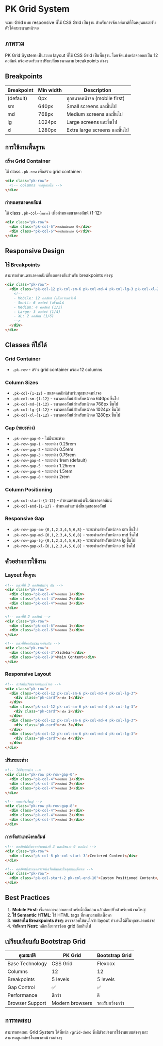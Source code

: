 # PK Grid System

ระบบ Grid แบบ responsive ที่ใช้ CSS Grid เป็นฐาน สำหรับการจัดเลย์เอาต์ที่ยืดหยุ่นและปรับตัวได้ตามขนาดหน้าจอ

## ภาพรวม

PK Grid System เป็นระบบ layout ที่ใช้ CSS Grid เป็นพื้นฐาน โดยจัดแบ่งหน้าจอออกเป็น 12 คอลัมน์ พร้อมรองรับการปรับเปลี่ยนขนาดตาม breakpoints ต่างๆ

## Breakpoints

| Breakpoint | Min width | Description |
|------------|-----------|-------------|
| (default)  | 0px       | ทุกขนาดหน้าจอ (mobile first) |
| sm         | 640px     | Small screens และขึ้นไป |
| md         | 768px     | Medium screens และขึ้นไป |
| lg         | 1024px    | Large screens และขึ้นไป |
| xl         | 1280px    | Extra large screens และขึ้นไป |

## การใช้งานพื้นฐาน

### สร้าง Grid Container

ใช้ class `.pk-row` เพื่อสร้าง grid container:

```html
<div class="pk-row">
  <!-- columns จะอยู่ภายใน -->
</div>
```

### กำหนดขนาดคอลัมน์

ใช้ class `.pk-col-{ขนาด}` เพื่อกำหนดขนาดคอลัมน์ (1-12):

```html
<div class="pk-row">
  <div class="pk-col-6">คอลัมน์ขนาด 6</div>
  <div class="pk-col-6">คอลัมน์ขนาด 6</div>
</div>
```

## Responsive Design

### ใช้ Breakpoints

สามารถกำหนดขนาดคอลัมน์ที่แตกต่างกันสำหรับ breakpoints ต่างๆ:

```html
<div class="pk-row">
  <div class="pk-col-12 pk-col-sm-6 pk-col-md-4 pk-col-lg-3 pk-col-xl-2">
    <!-- 
    - Mobile: 12 คอลัมน์ (เต็มความกว้าง)
    - Small: 6 คอลัมน์ (ครึ่งหนึ่ง)
    - Medium: 4 คอลัมน์ (1/3)
    - Large: 3 คอลัมน์ (1/4)
    - XL: 2 คอลัมน์ (1/6)
    -->
  </div>
</div>
```

## Classes ที่ใช้ได้

### Grid Container
- `.pk-row` - สร้าง grid container พร้อม 12 columns

### Column Sizes
- `.pk-col-{1-12}` - ขนาดคอลัมน์สำหรับทุกขนาดหน้าจอ
- `.pk-col-sm-{1-12}` - ขนาดคอลัมน์สำหรับหน้าจอ 640px ขึ้นไป
- `.pk-col-md-{1-12}` - ขนาดคอลัมน์สำหรับหน้าจอ 768px ขึ้นไป
- `.pk-col-lg-{1-12}` - ขนาดคอลัมน์สำหรับหน้าจอ 1024px ขึ้นไป
- `.pk-col-xl-{1-12}` - ขนาดคอลัมน์สำหรับหน้าจอ 1280px ขึ้นไป

### Gap (ระยะห่าง)
- `.pk-row-gap-0` - ไม่มีระยะห่าง
- `.pk-row-gap-1` - ระยะห่าง 0.25rem
- `.pk-row-gap-2` - ระยะห่าง 0.5rem
- `.pk-row-gap-3` - ระยะห่าง 0.75rem
- `.pk-row-gap-4` - ระยะห่าง 1rem (default)
- `.pk-row-gap-5` - ระยะห่าง 1.25rem
- `.pk-row-gap-6` - ระยะห่าง 1.5rem
- `.pk-row-gap-8` - ระยะห่าง 2rem

### Column Positioning
- `.pk-col-start-{1-12}` - กำหนดตำแหน่งเริ่มต้นของคอลัมน์
- `.pk-col-end-{1-13}` - กำหนดตำแหน่งสิ้นสุดของคอลัมน์

### Responsive Gap
- `.pk-row-gap-sm-{0,1,2,3,4,5,6,8}` - ระยะห่างสำหรับหน้าจอ sm ขึ้นไป
- `.pk-row-gap-md-{0,1,2,3,4,5,6,8}` - ระยะห่างสำหรับหน้าจอ md ขึ้นไป
- `.pk-row-gap-lg-{0,1,2,3,4,5,6,8}` - ระยะห่างสำหรับหน้าจอ lg ขึ้นไป
- `.pk-row-gap-xl-{0,1,2,3,4,5,6,8}` - ระยะห่างสำหรับหน้าจอ xl ขึ้นไป

## ตัวอย่างการใช้งาน

### Layout พื้นฐาน

```html
<!-- แถวที่มี 3 คอลัมน์เท่าๆ กัน -->
<div class="pk-row">
  <div class="pk-col-4">คอลัมน์ 1</div>
  <div class="pk-col-4">คอลัมน์ 2</div>
  <div class="pk-col-4">คอลัมน์ 3</div>
</div>

<!-- แถวที่มี 2 คอลัมน์ -->
<div class="pk-row">
  <div class="pk-col-6">คอลัมน์ 1</div>
  <div class="pk-col-6">คอลัมน์ 2</div>
</div>

<!-- แถวที่มีคอลัมน์ขนาดต่างกัน -->
<div class="pk-row">
  <div class="pk-col-3">Sidebar</div>
  <div class="pk-col-9">Main Content</div>
</div>
```

### Responsive Layout

```html
<!-- การ์ดที่ปรับขนาดตามหน้าจอ -->
<div class="pk-row">
  <div class="pk-col-12 pk-col-sm-6 pk-col-md-4 pk-col-lg-3">
    <div class="pk-card">การ์ด 1</div>
  </div>
  <div class="pk-col-12 pk-col-sm-6 pk-col-md-4 pk-col-lg-3">
    <div class="pk-card">การ์ด 2</div>
  </div>
  <div class="pk-col-12 pk-col-sm-6 pk-col-md-4 pk-col-lg-3">
    <div class="pk-card">การ์ด 3</div>
  </div>
  <div class="pk-col-12 pk-col-sm-6 pk-col-md-4 pk-col-lg-3">
    <div class="pk-card">การ์ด 4</div>
  </div>
</div>
```

### ปรับระยะห่าง

```html
<!-- ไม่มีระยะห่าง -->
<div class="pk-row pk-row-gap-0">
  <div class="pk-col-4">คอลัมน์ 1</div>
  <div class="pk-col-4">คอลัมน์ 2</div>
  <div class="pk-col-4">คอลัมน์ 3</div>
</div>

<!-- ระยะห่างใหญ่ -->
<div class="pk-row pk-row-gap-8">
  <div class="pk-col-4">คอลัมน์ 1</div>
  <div class="pk-col-4">คอลัมน์ 2</div>
  <div class="pk-col-4">คอลัมน์ 3</div>
</div>
```

### การจัดตำแหน่งคอลัมน์

```html
<!-- คอลัมน์ที่เริ่มจากตำแหน่งที่ 3 และมีขนาด 6 คอลัมน์ -->
<div class="pk-row">
  <div class="pk-col-6 pk-col-start-3">Centered Content</div>
</div>

<!-- คอลัมน์ที่กำหนดตำแหน่งเริ่มต้นและสิ้นสุดแบบชัดเจน -->
<div class="pk-row">
  <div class="pk-col-start-2 pk-col-end-10">Custom Positioned Content</div>
</div>
```

## Best Practices

1. **Mobile First**: เริ่มจากการออกแบบสำหรับมือถือก่อน แล้วค่อยปรับสำหรับหน้าจอใหญ่
2. **ใช้ Semantic HTML**: ใช้ HTML tags ที่เหมาะสมกับเนื้อหา
3. **ทดสอบใน Breakpoints ต่างๆ**: ตรวจสอบให้แน่ใจว่า layout ทำงานได้ดีในทุกขนาดหน้าจอ
4. **จำกัดการ Nest**: หลีกเลี่ยงการซ้อน grid ลึกเกินไป

## เปรียบเทียบกับ Bootstrap Grid

| คุณสมบัติ | PK Grid | Bootstrap Grid |
|-----------|---------|----------------|
| Base Technology | CSS Grid | Flexbox |
| Columns | 12 | 12 |
| Breakpoints | 5 levels | 5 levels |
| Gap Control | ✅ | ✅ |
| Performance | ดีกว่า | ดี |
| Browser Support | Modern browsers | รองรับกว้างกว่า |

## การทดสอบ

สามารถทดสอบ Grid System ได้ที่หน้า `/grid-demo` ซึ่งมีตัวอย่างการใช้งานแบบต่างๆ และสามารถดูผลลัพธ์ในขนาดหน้าจอต่างๆ
